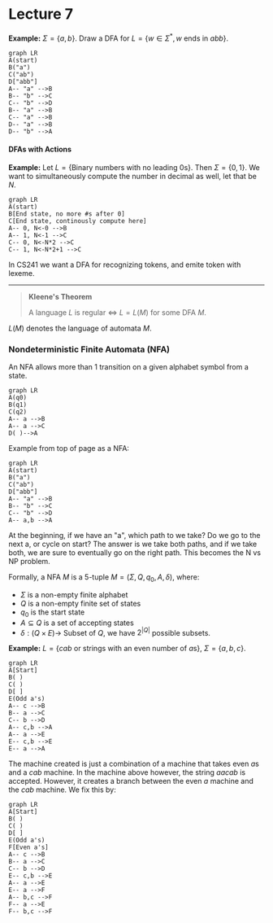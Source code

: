 # Lecture 7

**Example:** $\Sigma=\{a,b\}$. Draw a DFA for $L=\{w\in\Sigma^*,w\text{ ends in }abb\}$.

```mermaid
graph LR
A(start)
B("a")
C("ab")
D["abb"]
A-- "a" -->B
B-- "b" -->C
C-- "b" -->D
B-- "a" -->B
C-- "a" -->B
D-- "a" -->B
D-- "b" -->A
```

#### DFAs with Actions

**Example:** Let $L=\{\text{Binary numbers with no leading 0s}\}$. Then $\Sigma=\{0,1\}$. We want to simultaneously compute the number in decimal as well, let that be $N$.

```mermaid
graph LR
A(start)
B[End state, no more #s after 0]
C[End state, continously compute here]
A-- 0, N<-0 -->B
A-- 1, N<-1 -->C
C-- 0, N<-N*2 -->C
C-- 1, N<-N*2+1 -->C
```

In CS241 we want a DFA for recognizing tokens, and emite token with lexeme.

---

> **Kleene's Theorem**
>
> A language $L$ is regular $\Leftrightarrow$ $L=L(M)$ for some DFA $M$.

$L(M)$ denotes the language of automata $M$.

### Nondeterministic Finite Automata (NFA)

An NFA allows more than 1 transition on a given alphabet symbol from a state.

```mermaid
graph LR
A(q0)
B(q1)
C(q2)
A-- a -->B
A-- a -->C
D( )-->A
```

Example from top of page as a NFA:

```mermaid
graph LR
A(start)
B("a")
C("ab")
D["abb"]
A-- "a" -->B
B-- "b" -->C
C-- "b" -->D
A-- a,b -->A
```

At the beginning, if we have an "a", which path to we take? Do we go to the next a, or cycle on start? The answer is we take both paths, and if we take both, we are sure to eventually go on the right path. This becomes the N vs NP problem.

Formally, a NFA $M$ is a 5-tuple $M=(\Sigma, Q, q_0, A, \delta)$, where:

- $\Sigma$ is a non-empty finite alphabet
- $Q$ is a non-empty finite set of states
- $q_0$ is the start state
- $A \subseteq Q$ is a set of accepting states
- $\delta: (Q\times E) \rightarrow$ Subset of $Q$, we have $2^{|Q|}$ possible subsets.

**Example:** $L=\{cab\text{ or strings with an even number of $a$s}\}$, $\Sigma=\{a,b,c\}$.

```mermaid
graph LR
A[Start]
B( )
C( )
D[ ]
E(Odd a's)
A-- c -->B
B-- a -->C
C-- b -->D
A-- c,b -->A
A-- a -->E
E-- c,b -->E
E-- a -->A
```

The machine created is just a combination of a machine that takes even $a$s and a $cab$ machine. In the machine above however, the string $aacab$ is accepted. However, it creates a branch between the even $a$ machine and the $cab$ machine. We fix this by:

```mermaid
graph LR
A[Start]
B( )
C( )
D[ ]
E(Odd a's)
F[Even a's]
A-- c -->B
B-- a -->C
C-- b -->D
E-- c,b -->E
A-- a -->E
E-- a -->F
A-- b,c -->F
F-- a -->E
F-- b,c -->F
```

